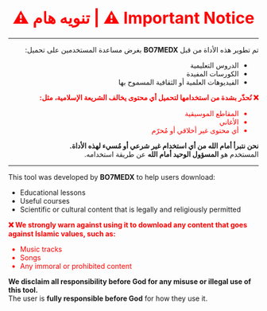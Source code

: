 <h1 align="center" style="color: red; font-size: 32px;">⚠️ تنويه هام | ⚠️ Important Notice</h1>

---

<p dir="rtl" align="right">
تم تطوير هذه الأداة من قبل <strong>BO7MEDX</strong> بغرض مساعدة المستخدمين على تحميل:
</p>

<ul dir="rtl" align="right">
  <li>الدروس التعليمية</li>
  <li>الكورسات المفيدة</li>
  <li>الفيديوهات العلمية أو الثقافية المسموح بها</li>
</ul>

<p dir="rtl" align="right" style="color:red;"><strong>❌ نُحذّر بشدة من استخدامها لتحميل أي محتوى يخالف الشريعة الإسلامية، مثل:</strong></p>

<ul dir="rtl" align="right" style="color:red;">
  <li>المقاطع الموسيقية</li>
  <li>الأغاني</li>
  <li>أي محتوى غير أخلاقي أو مُحرّم</li>
</ul>

<p dir="rtl" align="right"><strong>نحن نتبرأ أمام الله من أي استخدام غير شرعي أو مُسيء لهذه الأداة.</strong><br>
المستخدم هو <strong>المسؤول الوحيد أمام الله</strong> عن طريقة استخدامه.</p>

---

<p align="left">
This tool was developed by <strong>BO7MEDX</strong> to help users download:
</p>

<ul align="left">
  <li>Educational lessons</li>
  <li>Useful courses</li>
  <li>Scientific or cultural content that is legally and religiously permitted</li>
</ul>

<p align="left" style="color:red;"><strong>❌ We strongly warn against using it to download any content that goes against Islamic values, such as:</strong></p>

<ul align="left" style="color:red;">
  <li>Music tracks</li>
  <li>Songs</li>
  <li>Any immoral or prohibited content</li>
</ul>

<p align="left"><strong>We disclaim all responsibility before God for any misuse or illegal use of this tool.</strong><br>
The user is <strong>fully responsible before God</strong> for how they use it.</p>

